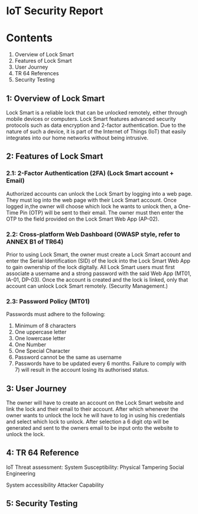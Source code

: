 # IoT Security Report
# Contents
1. Overview of Lock Smart
2. Features of Lock Smart
3. User Journey
4. TR 64 References
5. Security Testing
## 1: Overview of Lock Smart
Lock Smart is a reliable lock that can be unlocked remotely, either through mobile devices or computers. Lock Smart features advanced security protocols such as data encryption and 2-factor authentication. Due to the nature of such a device, it is part of the Internet of Things (IoT) that easily integrates into our home networks without being intrusive.
## 2: Features of Lock Smart
### 2.1: 2-Factor Authentication (2FA) (Lock Smart account + Email)
Authorized accounts can unlock the Lock Smart by logging into a web page. They must log into the web page with their Lock Smart account. Once logged in,the owner will choose which lock he wants to unlock then, a One-Time Pin (OTP) will be sent to their email. The owner must then enter the OTP to the field provided on the Lock Smart Web App (AP-02).

### 2.2: Cross-platform Web Dashboard (OWASP style, refer to ANNEX B1 of TR64)
Prior to using Lock Smart, the owner must create a Lock Smart account and enter the Serial Identification (SID) of the lock into the Lock Smart Web App to gain ownership of the lock digitally. 
All Lock Smart users must first associate a username and a strong password with the said Web App (MT01, IA-01, DP-03). Once the account is created and the lock is linked, only that account can unlock Lock Smart remotely. (Security Management.)



### 2.3: Password Policy (MT01)

Passwords must adhere to the following:
1)	Minimum of 8 characters
2)	One uppercase letter
3)	One lowercase letter
4)	One Number
5)	One Special Character
6)	Password cannot be the same as username
7)	Passwords have to be updated every 6 months. 
Failure to comply with 7) will result in the account losing its authorised status.
## 3: User Journey
The owner will have to create an account on the Lock Smart website and link the lock and their email to their account. After which whenever the owner wants to unlock the lock he will have to log in using his credentials and select which lock to unlock. After selection a 6 digit otp will be generated and sent to the owners email to be input onto the website to unlock the lock.


## 4: TR 64 Reference
IoT Threat assessment:
System Susceptibility:
Physical Tampering
Social Engineering

System accessibility
Attacker Capability

## 5: Security Testing
